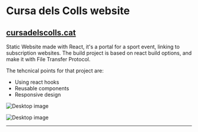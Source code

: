 # Cursa dels Colls website

## [cursadelscolls.cat](cursadelscolls.cat)

Static Website made with React, it's a portal for a sport event, linking to subscription websites.
The build project is based on react build options, and make it with File Transfer Protocol.

The tehcnical points for that project are:

- Using react hooks
- Reusable components
- Responsive design

<div className="flex flex-col justify-between gap-8 max-h-24 my-2">

  ![Desktop image](/img/cursa.png "Home page")

  ![Desktop image](/img/cursa2.png "Home page")

</div>

---
